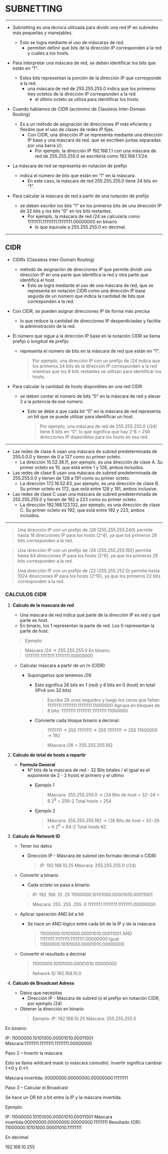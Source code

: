 # SUBNETTING

---

- Subnetting es una técnica utilizada para dividir una red IP en subredes más pequeñas y manejables. 
    - Esto se logra mediante el uso de máscaras de red. 
        - permiten definir qué bits de la dirección IP corresponden a la red y cuáles a los hosts.

- Para interpretar una máscara de red, se deben identificar los bits que están en “1“. 
    - Estos bits representan la porción de la dirección IP que corresponde a la red. 
        - una máscara de red de 255.255.255.0 indica que los primeros tres octetos de la dirección IP corresponden a la red 
            - el último octeto se utiliza para identificar los hosts.

- Cuando hablamos de CIDR (acrónimo de Classless Inter-Domain Routing)
    - Es a un método de asignación de direcciones IP más eficiente y flexible que el uso de clases de redes IP fijas.
        - Con CIDR, una dirección IP se representa mediante una dirección IP base y una máscara de red, que se escriben juntas separadas por una barra (/).
            - Por ejemplo, la dirección IP 192.168.1.1 con una máscara de red de 255.255.255.0 se escribiría como 192.168.1.1/24.

- La máscara de red se representa en notación de prefijo 
    - indica el número de bits que están en “1” en la máscara. 
        - En este caso, la máscara de red 255.255.255.0 tiene 24 bits en “1”.

- Para calcular la máscara de red a partir de una notación de prefijo
    - se deben escribir los bits “1” en los primeros bits de una dirección IP de 32 bits y los bits “0” en los bits restantes. 
        - Por ejemplo, la máscara de red /24 se calcularía como 11111111.11111111.11111111.00000000 en binario
            - lo que equivale a 255.255.255.0 en decimal.

---

## CIDR

- CIDRs (Classless Inter-Domain Routing) 
    - método de asignación de direcciones IP que permite dividir una dirección IP en una parte que identifica la red y otra parte que identifica el host. 
        - Esto se logra mediante el uso de una máscara de red, que se representa en notación CIDR como una dirección IP base seguida de un número que indica la cantidad de bits que corresponden a la red.

- Con CIDR, se pueden asignar direcciones IP de forma más precisa
    - lo que reduce la cantidad de direcciones IP desperdiciadas y facilita la administración de la red.

- El número que sigue a la dirección IP base en la notación CIDR se llama prefijo o longitud de prefijo 
    - representa el número de bits en la máscara de red que están en “1“.

        > Por ejemplo, una dirección IP con un prefijo de /24 indica que los primeros 24 bits de la dirección IP corresponden a la red 
        > mientras que los 8 bits restantes se utilizan para identificar los hosts.

- Para calcular la cantidad de hosts disponibles en una red CIDR 
    - se deben contar el número de bits “0” en la máscara de red y elevar 2 a la potencia de ese número. 
        - Esto se debe a que cada bit “0” en la máscara de red representa un bit que se puede utilizar para identificar un host.

            > Por ejemplo, una máscara de red de 255.255.255.0 (/24) tiene 8 bits en “0“, lo que significa que hay 2^8 = 256 direcciones IP disponibles para los hosts en esa red.

---
- Las redes de clase A usan una máscara de subred predeterminada de 255.0.0.0 y tienen de 0 a 127 como su primer octeto. 
    - La dirección 10.52.36.11, por ejemplo, es una dirección de clase A. Su primer octeto es 10, que está entre 1 y 126, ambos incluidos.
- Las redes de clase B usan una máscara de subred predeterminada de 255.255.0.0 y tienen de 128 a 191 como su primer octeto. 
    - La dirección 172.16.52.63, por ejemplo, es una dirección de clase B. Su primer octeto es 172, que está entre 128 y 191, ambos inclusive.
- Las redes de clase C usan una máscara de subred predeterminada de 255.255.255.0 y tienen de 192 a 223 como su primer octeto. 
    - La dirección 192.168.123.132, por ejemplo, es una dirección de clase C. Su primer octeto es 192, que está entre 192 y 223, ambos incluidos.
---

> Una dirección IP con un prefijo de /28 (255.255.255.240) permite hasta 16 direcciones IP para los hosts (2^4), ya que los primeros 28 bits corresponden a la red.

> Una dirección IP con un prefijo de /26 (255.255.255.192) permite hasta 64 direcciones IP para los hosts (2^6), ya que los primeros 26 bits corresponden a la red.

> Una dirección IP con un prefijo de /22 (255.255.252.0) permite hasta 1024 direcciones IP para los hosts (2^10), ya que los primeros 22 bits corresponden a la red.

### CALCULOS CIDR

1. **Calculo de la mascara de red**
    - Una máscara de red indica qué parte de la dirección IP es red y qué parte es host.
    - En binario, los 1 representan la parte de red. Los 0 representan la parte de host.

    > Ejemplo:

    >Máscara /24  →  255.255.255.0
    >En binario:  11111111.11111111.11111111.00000000

    - Calcular máscara a partir de un /n (CIDR)

        - Supongamos que tenemos /26:
            - Esto significa 26 bits en 1 (red) y 6 bits en 0 (host) en total (IPv4 son 32 bits)
                > Escribe 26 unos seguidos y luego los ceros que faltan:
                > 11111111.11111111.11111111.11000000
                > Agrupa en bloques de 8 bits:
                > 11111111  11111111  11111111  11000000
                
            - Convierte cada bloque binario a decimal:
                > 11111111 → 255 
                > 11111111 → 255 
                > 11111111 → 255 
                > 11000000 → 192

                > Máscara /26 = 255.255.255.192

2. **Calculo de total de hosts a repartir**
    - **Formula General**
        - N° bits de la mascara de red - 32 Bits totales / el igual es el exponente de 2 - 2 hosts el primero y el ultimo
            -  Ejemplo 1
                > Máscara: 255.255.255.0 → /24 
                > Bits de host = 32−24 = 8 
                > 2<sup>8</sup> = 256-2 
                > Total hosts = 254 
           
           - Ejemplo 2 
                > Máscara: 255.255.255.192 → /26 
                > Bits de host = 32−26 = 6
                > 2<sup>6</sup> = 64-2 
                > Total hosts 62 

3. **Calculo de Network ID**
    - Tener los datos
        - Dirección IP - Máscara de subred (en formato decimal o CIDR)
            > IP:        192.168.10.25 
            > Máscara:   255.255.255.0  (/24)
    - Convertir a binario 
        - Cada octeto se pasa a binario:
        > IP:
        > 192    .168    .10     .25 
        > 11000000.10101000.00001010.00011001

        > Máscara:
        > 255    .255    .255    .0 
        > 11111111.11111111.11111111.00000000

    - Aplicar operación AND bit a bit 
        - Se hace un AND lógico entre cada bit de la IP y de la máscara:
            > 11000000.10101000.00001010.00011001
            > AND
            > 11111111.11111111.11111111.00000000
            > Igual
            > 11000000.10101000.00001010.00000000

    - Convertir el resultado a decimal

        > 11000000.10101000.00001010.00000000
        
        > Network ID 192.168.10.0

4. **Calculo de Broadcast Adress**
    - Datos que necesitas
        - Dirección IP - Máscara de subred (o el prefijo en notación CIDR, por ejemplo /24)
    - Obtener la dirección en binario
        > Ejemplo:
        IP: 192.168.10.25
        Máscara: 255.255.255.0

En binario:

IP:     11000000.10101000.00001010.00011001
Máscara:11111111.11111111.11111111.00000000

Paso 2 – Invertir la máscara

Esto se llama wildcard mask (o máscara comodín).
Invertir significa cambiar 1→0 y 0→1:

Máscara invertida: 00000000.00000000.00000000.11111111

Paso 3 – Calcular el Broadcast

Se hace un OR bit a bit entre la IP y la máscara invertida.

Ejemplo:

IP:              11000000.10101000.00001010.00011001
Máscara invertida:00000000.00000000.00000000.11111111
Resultado (OR):  11000000.10101000.00001010.11111111

En decimal:

192.168.10.255








